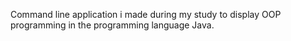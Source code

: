 Command line application i made during my study to display OOP programming in the programming language Java.
